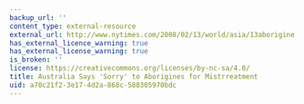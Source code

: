 ```yaml
---
backup_url: ''
content_type: external-resource
external_url: http://www.nytimes.com/2008/02/13/world/asia/13aborigine.html?gwh=2862E8DC7F33EE4D337880897AF20995
has_external_licence_warning: true
has_external_license_warning: true
is_broken: ''
license: https://creativecommons.org/licenses/by-nc-sa/4.0/
title: Australia Says 'Sorry' to Aborigines for Mistrreatment
uid: a70c21f2-3e17-4d2a-868c-588305970bdc
---
```

